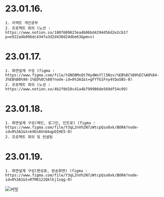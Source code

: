 # 23.01.16.
```
1. 리액트 개인공부
2. 프로젝트 회의 (노션 : https://www.notion.so/180f609623ea4b06bd4294d56d2e2cb1?p=e922a4b896dc434fa3d2d430d24dbe63&pm=s)
```

# 23.01.17.
```
1. 화면설계 구성 (figma : https://www.figma.com/file/tGNO8MxQt7HydWxYll5Nzv/%EB%8C%80%EC%A0%84-3%EB%B0%98-1%ED%8C%80?node-id=0%3A1&t=gFYTG1Fny4tQuSBS-0)
2. 프로젝트 회의 (노션 : https://www.notion.so/4b2f0d10c41a4b799986de569df54c09)
```

# 23.01.18.
```
1. 화면설계 구성(메인, 로그인, 인트로) (figma : https://www.figma.com/file/Y3qL2nVh2N7zWtcpQso8xk/BORA?node-id=0%3A1&t=kXEnAVnbkqpOIHE5-0)
2. 프로젝트 회의 및 컨설팅
```

# 23.01.19.
```
1. 화면설계 구성(편성표, 방송화면) (figma : https://www.figma.com/file/Y3qL2nVh2N7zWtcpQso8xk/BORA?node-id=0%3A1&t=RTM6122Qklkj1xqg-0)
```
![커밋](/uploads/8da2ce22d7295f7f510d522f7277568f/커밋.PNG)

